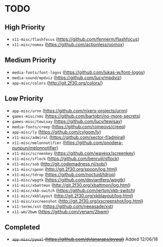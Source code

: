 # TODO

## High Priority
* `x11-misc/flashfocus` (https://github.com/fennerm/flashfocus)
* `x11-misc/oomox` (https://github.com/actionless/oomox)

## Medium Priority
* `media-fonts/font-logos` (https://github.com/lukas-w/font-logos)
* `media-sound/mpdviz` (https://github.com/lucy/mpdviz) 
* `app-misc/colors` (http://git.2f30.org/colors/) 


## Low Priority
* `app-misc/urnn` (https://github.com/nixers-projects/urnn)
* `games-misc/nms` (https://github.com/bartobri/no-more-secrets)
* `games-misc/tewisay` (https://github.com/lucy/tewisay)
* `media-fonts/creep` (https://github.com/romeovs/creep)
* `app-misc/ly` (https://github.com/cylgom/ly)
* `x11-misc/admiral` (https://github.com/sector-f/admiral)
* `x11-misc/melonnotifier` (https://github.com/onodera-punpun/melonnotifier)
* `x11-misc/screenkey` (https://github.com/wavexx/screenkey)
* `x11-misc/sflock` (https://github.com/benruijl/sflock)
* `x11-misc/sob` (http://git.codemadness.nl/sob/)
* `x11-misc/spoon` (http://git.2f30.org/spoon/log.html)
* `x11-misc/tdrop` (https://github.com/noctuid/tdrop)
* `x11-misc/wpgtk` (https://github.com/deviantfero/wpgtk)
* `x11-misc/xbattmon` (http://git.2f30.org/xbattmon/log.html)
* `x11-misc/xkb-switch` (https://github.com/ierton/xkb-switch)
* `x11-misc/xkblayout` (http://git.2f30.org/xkblayout/log.html)
* `x11-misc/xscreenshot` (http://git.2f30.org/xscreenshot/log.html)
* `x11-terms/xst` (https://github.com/neeasade/xst)
* `x11-wm/2bwm` (https://github.com/venam/2bwm)

## Completed
* ~~`app-misc/pywal` (https://github.com/dylanaraps/pywal)~~ Added 12/06/18
